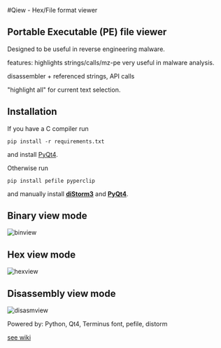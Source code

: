#Qiew - Hex/File format viewer

## Portable Executable (PE) file viewer
Designed to be useful in reverse engineering malware.

features: highlights strings/calls/mz-pe very useful in malware analysis.

disassembler + referenced strings, API calls

"highlight all" for current text selection.

## Installation
If you have a C compiler run 
```
pip install -r requirements.txt
``` 
and install [PyQt4](http://www.riverbankcomputing.com/software/pyqt/download).

Otherwise run
```
pip install pefile pyperclip
```
and manually install [**diStorm3**](https://code.google.com/p/distorm/downloads/list) and [**PyQt4**](http://www.riverbankcomputing.com/software/pyqt/download).


## Binary view mode
![binview](https://github.com/mtivadar/qiew/blob/master/wiki/binview.png)
## Hex view mode
![hexview](https://github.com/mtivadar/qiew/blob/master/wiki/hexview.png)
## Disassembly view mode
![disasmview](https://github.com/mtivadar/qiew/blob/master/wiki/disasmview.png)

Powered by: Python, Qt4, Terminus font, pefile, distorm

[see wiki](https://github.com/mtivadar/qiew/wiki)
